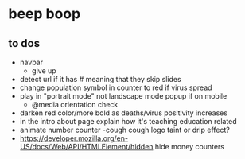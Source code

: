 # beep boop
## to dos
- navbar
	- give up
- detect url if it has # meaning that they skip slides
- change population symbol in counter to red if virus spread
- play in "portrait mode" not landscape mode popup if on mobile
	- @media orientation check
- darken red color/more bold as deaths/virus positivity increases
- in the intro about page explain how it's teaching education related
- animate number counter
-cough cough logo taint or drip effect?
- https://developer.mozilla.org/en-US/docs/Web/API/HTMLElement/hidden hide money counters
